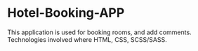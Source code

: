 # Hotel-Booking-APP
This application is used for booking rooms, and add comments. Technologies involved where HTML, CSS, SCSS/SASS. 
